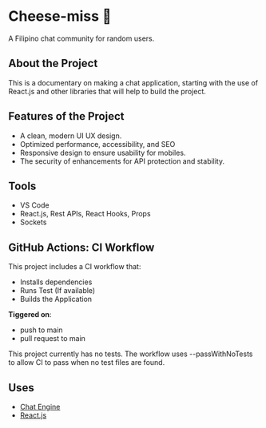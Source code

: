# Cheese-miss 🧀

A Filipino chat community for random users.

## About the Project

This is a documentary on making a chat application, starting with the use of React.js and other libraries that will help to build the project.

## Features of the Project

- A clean, modern UI UX design.
- Optimized performance, accessibility, and SEO
- Responsive design to ensure usability for mobiles.
- The security of enhancements for API protection and stability.

## Tools

- VS Code
- React.js, Rest APIs, React Hooks, Props
- Sockets

## GitHub Actions: CI Workflow

This project includes a CI workflow that:

- Installs dependencies
- Runs Test (If available)
- Builds the Application

**Tiggered on**:
- push to main 
- pull request to main

This project currently has no tests. The workflow uses --passWithNoTests to allow CI to pass when no test files are found.

## Uses

- [Chat Engine](https://chatengine.io/)
- [React.js](https://react.dev/learn)
